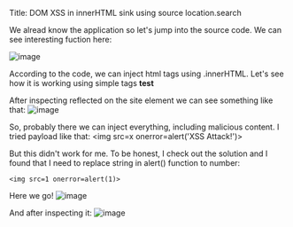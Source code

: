 Title: DOM XSS in innerHTML sink using source location.search

We alread know the application so let's jump into the source code. We can see interesting fuction here:



![image](https://github.com/user-attachments/assets/61e2d6f1-033f-4f44-8aac-8ba74ef3ca7f)

According to the code, we can inject html tags using .innerHTML. Let's see how it is working using simple tags <b>test</b>

After inspecting reflected on the site element we can see something like that:
![image](https://github.com/user-attachments/assets/b4f3a591-2213-4cf5-b8f7-2f2897e8261e)

So, probably there we can inject everything, including malicious content. 
I tried payload like that:
<img src=x onerror=alert('XSS Attack!')>

But this didn't work for me. To be honest, I check out the solution and I found that I need to replace string in alert() function to number:

```<img src=1 onerror=alert(1)>```

Here we go!
![image](https://github.com/user-attachments/assets/c779784c-88ee-4559-9d6f-a7dab9171f9c)

And after inspecting it:
![image](https://github.com/user-attachments/assets/21ee4237-cb33-4cb4-9ed6-8c84c422d177)
